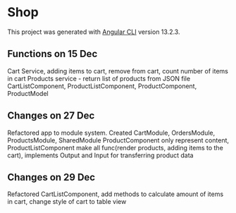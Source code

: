 # Shop

This project was generated with [Angular CLI](https://github.com/angular/angular-cli) version 13.2.3.

## Functions on 15 Dec
Cart Service, adding items to cart, remove from cart, count number of items in cart
Products service - return list of products from JSON file
CartListComponent, ProductListComponent, ProductComponent, ProductModel

## Changes on 27 Dec
Refactored app to module system. Created CartModule, OrdersModule, ProductsModule, SharedModule
ProductComponent only represent content, ProductListComponent make all func(render products, adding items to the cart), implements Output and Input for transferring product data

## Changes on 29 Dec
Refactored CartListComponent, add methods to calculate amount of items in cart, change style of cart to table view
